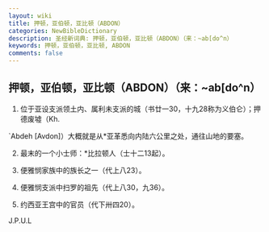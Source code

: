 ```yaml
---
layout: wiki
title: 押顿，亚伯顿，亚比顿（ABDON）
categories: NewBibleDictionary
description: 圣经新词典: 押顿，亚伯顿，亚比顿（ABDON）（来：~ab[do^n）
keywords: 押顿，亚伯顿，亚比顿, ABDON
comments: false
---
```


## 押顿，亚伯顿，亚比顿（ABDON）（来：~ab[do^n）

1. 位于亚设支派领土内、属利未支派的城（书廿一30，十九28称为义伯仑）；押德废墟（Kh.

`Abdeh [Avdon]）大概就是从*亚革悉向内陆六公里之处，通往山地的要塞。

2. 最末的一个小士师：*比拉顿人（士十二13起）。

3. 便雅悯家族中的族长之一（代上八23）。

4. 便雅悯支派中扫罗的祖先（代上八30，九36）。

5. 约西亚王宫中的官员（代下卅四20）。

J.P.U.L








